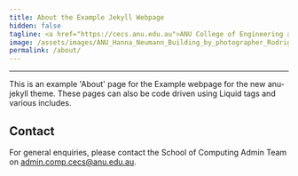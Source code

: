 ```yaml
---
title: About the Example Jekyll Webpage
hidden: false
tagline: <a href="https://cecs.anu.edu.au">ANU College of Engineering and Computer Science</a>
image: /assets/images/ANU_Hanna_Neumann_Building_by_photographer_Rodrigo_Vargas.jpg
permalink: /about/
---
```


---

This is an example 'About' page for the Example webpage for the new anu-jekyll theme.
These pages can also be code driven using Liquid tags and various includes.

## Contact

For general enquiries, please contact the School of Computing Admin Team on
[admin.comp.cecs@anu.edu.au](mailto:admin.comp.cecs@anu.edu.au).
